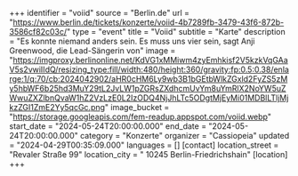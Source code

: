 +++
identifier = "voiid"
source = "Berlin.de"
url = "https://www.berlin.de/tickets/konzerte/voiid-4b7289fb-3479-43f6-872b-3586cf82c03c/"
type = "event"
title = "Voiid"
subtitle = "Karte"
description = "Es konnte niemand anders sein. Es muss uns vier sein, sagt Anji Greenwood, die Lead-Sängerin von"
image = "https://imgproxy.berlinonline.net/KdVG1xMMiwm4zyEmhkisf2V5kzkVqGAaV5s2vwiIIdQ/resizing_type:fill/width:480/height:360/gravity:fp:0.5:0.38/enlarge:1/q:70/cb:2024042902/aHR0cHM6Ly9wb3B1bGEtbWlkZGxld2FyZS5zMy5hbWF6b25hd3MuY29tL2JvLW1pZGRsZXdhcmUvYm8uYmRlX2NoYW5uZWwuZXZlbnQvaW1hZ2VzLzE0L2IzODQ4NjJhLTc5ODgtMjEyMi01MDBlLTljMjkzZGI1ZmE2Yy5qcGc.png"
image_bucket = "https://storage.googleapis.com/fem-readup.appspot.com/voiid.webp"
start_date = "2024-05-24T20:00:00.000"
end_date = "2024-05-24T20:00:00.000"
category = "Konzerte"
organizer = "Cassiopeia"
updated = "2024-04-29T00:35:09.000"
languages = []
[contact]
location_street = "Revaler Straße 99"
location_city = " 10245 Berlin-Friedrichshain"
[location]
+++